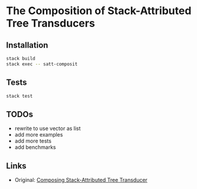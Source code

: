 # The Composition of Stack-Attributed Tree Transducers

## Installation

```bash
stack build
stack exec -- satt-composit
```

## Tests

```bash
stack test
```

## TODOs

* rewrite to use vector as list
* add more examples
* add more tests
* add benchmarks

## Links

* Original: [Composing Stack-Attributed Tree Transducer](https://link.springer.com/article/10.1007/s00224-008-9125-y)
